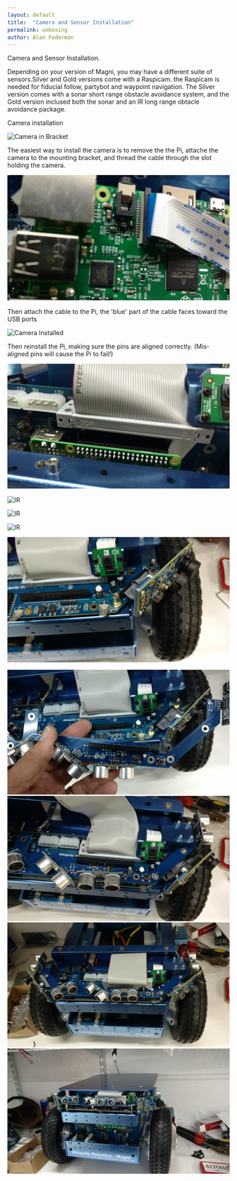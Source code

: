 ```yaml
---
layout: default
title:  "Camera and Sensor Installation"
permalink: unboxing
author: Alan Federman
---
```

Camera and Sensor Installation.

Depending on your version of Magni, you may have a different suite of sensors.Silver and Gold versions come with a Raspicam. the Raspicam is needed for fiducial follow, partybot and waypoint navigation. The Silver version comes with a sonar short 
range obstacle avoidance system, and the Gold version inclused both the sonar and an IR long range obtacle avoidance package.

Camera installation

![Camera in Bracket](a1.jpg)

The easiest way to install the camera is to remove the the Pi, attache the camera to the mounting bracket, and thread the cable through the slot holding the camera.

![Camera Cable](a2.jpg)

Then attach the cable to the Pi, the 'blue' part of the cable faces toward the USB ports


 ![Camera Installed](a3.jpg)
 
 Then reinstall the Pi, making sure the pins are aligned correctly. (Mis-aligned pins will cause the Pi to fail!)


![IR ](a4.jpg)

![IR ](a5.jpg)

![IR ](a6.jpg)

![IR ](a7.jpg)

![sonar ](a8.jpg)

![sonar ](a9.jpg)
![sonar ](a10.jpg)
![sonar cable ](a11.jpg)
![Cover](a12.jpg)
